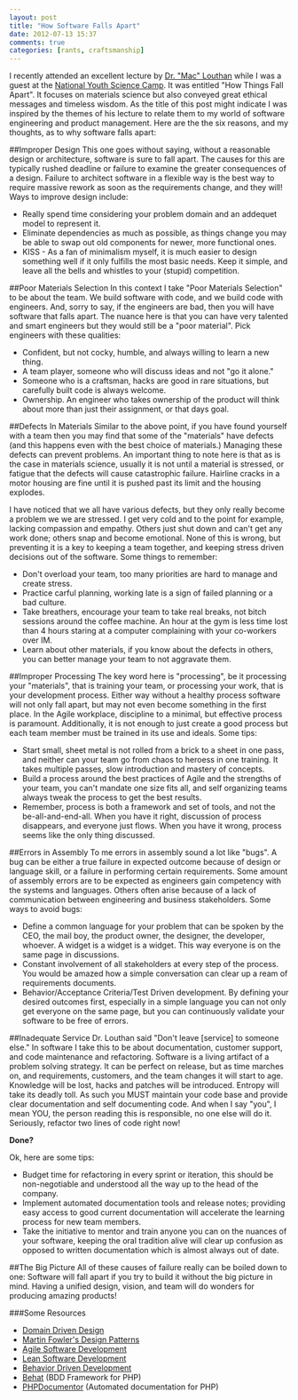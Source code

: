```yaml
---
layout: post
title: "How Software Falls Apart"
date: 2012-07-13 15:37
comments: true
categories: [rants, craftsmanship]
---
```


I recently attended an excellent lecture by [Dr. "Mac" Louthan](http://2011.nysc.org/presenters/maclouthan/) while I was a guest at the [National Youth Science Camp](http://www.nysf.com/w/programs/nysc/). It was entitled "How Things Fall Apart". It focuses on materials science but also conveyed great ethical messages and timeless wisdom. As the title of this post might indicate I was inspired by the themes of his lecture to relate them to my world of software engineering and product management. Here are the the six reasons, and my thoughts, as to why software falls apart:

##Improper Design
This one goes without saying, without a reasonable design or architecture, software is sure to fall apart. The causes for this are typically rushed deadline or failure to examine the greater consequences of a design. Failure to architect software in a flexible way is the best way to require massive rework as soon as the requirements change, and they will! Ways to improve design include:

- Really spend time considering your problem domain and an addequet model to represent it.
- Eliminate dependencies as much as possible, as things change you may be able to swap out old components for newer, more functional ones.
- KISS - As a fan of minimalism myself, it is much easier to design something well if it only fulfills the most basic needs. Keep it simple, and leave all the bells and whistles to your (stupid) competition.

##Poor Materials Selection
In this context I take "Poor Materials Selection" to be about the team. We build software with code, and we build code with engineers. And, sorry to say, if the engineers are bad, then you will have software that falls apart. The nuance here is that you can have very talented and smart engineers but they would still be a "poor material". Pick engineers with these qualities:

- Confident, but not cocky, humble, and always willing to learn a new thing.
- A team player, someone who will discuss ideas and not "go it alone."
- Someone who is a craftsman, hacks are good in rare situations, but carefully built code is always welcome.
- Ownership. An engineer who takes ownership of the product will think about more than just their assignment, or that days goal.

##Defects In Materials
Similar to the above point, if you have found yourself with a team then you may find that some of the "materials" have defects (and this happens even with the best choice of materials.) Managing these defects can prevent problems. An important thing to note here is that as is the case in materials science, usually it is not until a material is stressed, or fatigue that the defects will cause catastrophic failure. Hairline cracks in a motor housing are fine until it is pushed past its limit and the housing explodes.

I have noticed that we all have various defects, but they only really become a problem we we are stressed. I get very cold and to the point for example, lacking compassion and empathy. Others just shut down and can't get any work done; others snap and become emotional. None of this is wrong, but preventing it is a key to keeping a team together, and keeping stress driven decisions out of the software. Some things to remember:

- Don't overload your team, too many priorities are hard to manage and create stress.
- Practice carful planning, working late is a sign of failed planning or a bad culture.
- Take breathers, encourage your team to take real breaks, not bitch sessions around the coffee machine. An hour at the gym is less time lost than 4 hours staring at a computer complaining with your co-workers over IM.
- Learn about other materials, if you know about the defects in others, you can better manage your team to not aggravate them.

##Improper Processing
The key word here is "processing", be it processing your "materials", that is training your team, or processing your work, that is your development process. Either way without a healthy process software will not only fall apart, but may not even become something in the first place. In the Agile workplace, discipline to a minimal, but effective process is paramount. Additionally, it is not enough to just create a good process but each team member must be trained in its use and ideals. Some tips:

- Start small, sheet metal is not rolled from a brick to a sheet in one pass, and neither can your team go from chaos to heroess in one training. It takes multiple passes, slow introduction and mastery of concepts.
- Build a process around the best practices of Agile and the strengths of your team, you can't mandate one size fits all, and self organizing teams always tweak the process to get the best results.
- Remember, process is both a framework and set of tools, and not the be-all-and-end-all. When you have it right, discussion of process disappears, and everyone just flows. When you have it wrong, process seems like the only thing discussed.

##Errors in Assembly
To me errors in assembly sound a lot like "bugs". A bug can be either a true failure in expected outcome because of design or language skill, or a failure in performing certain requirements. Some amount of assembly errors are to be expected as engineers gain competency with the systems and languages. Others often arise because of a lack of communication between engineering and business stakeholders. Some ways to avoid bugs:

- Define a common language for your problem that can be spoken by the CEO, the mail boy, the product owner, the designer, the developer, whoever. A widget is a widget is a widget. This way everyone is on the same page in discussions.
- Constant involvement of all stakeholders at every step of the process. You would be amazed how a simple conversation can clear up a ream of requirements documents.
- Behavior/Acceptance Criteria/Test Driven development. By defining your desired outcomes first, especially in a simple language you can not only get everyone on the same page, but you can continuously validate your software to be free of errors.

##Inadequate Service
Dr. Louthan said "Don't leave [service] to someone else." In software I take this to be about documentation, customer support, and code maintenance and refactoring. Software is a living artifact of a problem solving strategy. It can be perfect on release, but as time marches on, and requirements, customers, and the team changes it will start to age. Knowledge will be lost, hacks and patches will be introduced. Entropy will take its deadly toll. As such you MUST maintain your code base and provide clear documentation and self documenting code. And when I say "you", I mean YOU, the person reading this is responsible, no one else will do it. Seriously, refactor two lines of code right now!

**Done?**

Ok, here are some tips:

- Budget time for refactoring in every sprint or iteration, this should be non-negotiable and understood all the way up to the head of the company.
- Implement automated documentation tools and release notes; providing easy access to good current documentation will accelerate the learning process for new team members.
- Take the initiative to mentor and train anyone you can on the nuances of your software, keeping the oral tradition alive will clear up confusion as opposed to written documentation which is almost always out of date.

##The Big Picture
All of these causes of failure really can be boiled down to one: Software will fall apart if you try to build it without the big picture in mind. Having a unified design, vision, and team will do wonders for producing amazing products!

###Some Resources

- [Domain Driven Design](http://www.infoq.com/minibooks/domain-driven-design-quickly/)
- [Martin Fowler's Design Patterns](http://martinfowler.com/eaaCatalog/)
- [Agile Software Development](http://en.wikipedia.org/wiki/Agile_software_development)
- [Lean Software Development ](http://en.wikipedia.org/wiki/Lean_software_development)
- [Behavior Driven Development](http://behaviour-driven.org/)
- [Behat](http://behat.org/) (BDD Framework for PHP)
- [PHPDocumentor](http://www.phpdoc.org/) (Automated documentation for PHP)
